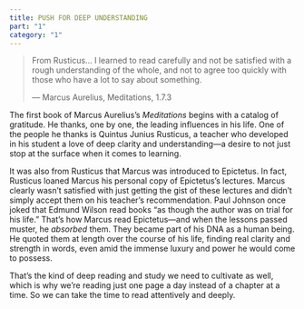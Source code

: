 ```yaml
---
title: PUSH FOR DEEP UNDERSTANDING
part: "1"
category: "1"
---
```


> From Rusticus... I learned to read carefully and not be satisfied with a rough understanding of the whole, and not to agree too quickly with those who have a lot to say about something.
>
> — Marcus Aurelius, Meditations, 1.7.3

The first book of Marcus Aurelius’s _Meditations_ begins with a catalog of gratitude. He thanks, one by one, the leading influences in his life. One of the people he thanks is Quintus Junius Rusticus, a teacher who developed in his student a love of deep clarity and understanding—a desire to not just stop at the surface when it comes to learning.

It was also from Rusticus that Marcus was introduced to Epictetus. In fact, Rusticus loaned Marcus his personal copy of Epictetus’s lectures. Marcus clearly wasn’t satisfied with just getting the gist of these lectures and didn’t simply accept them on his teacher’s recommendation. Paul Johnson once joked that Edmund Wilson read books “as though the author was on trial for his life.” That’s how Marcus read Epictetus—and when the lessons passed muster, he _absorbed_ them. They became part of his DNA as a human being. He quoted them at length over the course of his life, finding real clarity and strength in words, even amid the immense luxury and power he would come to possess.

That’s the kind of deep reading and study we need to cultivate as well, which is why we’re reading just one page a day instead of a chapter at a time. So we can take the time to read attentively and deeply.
